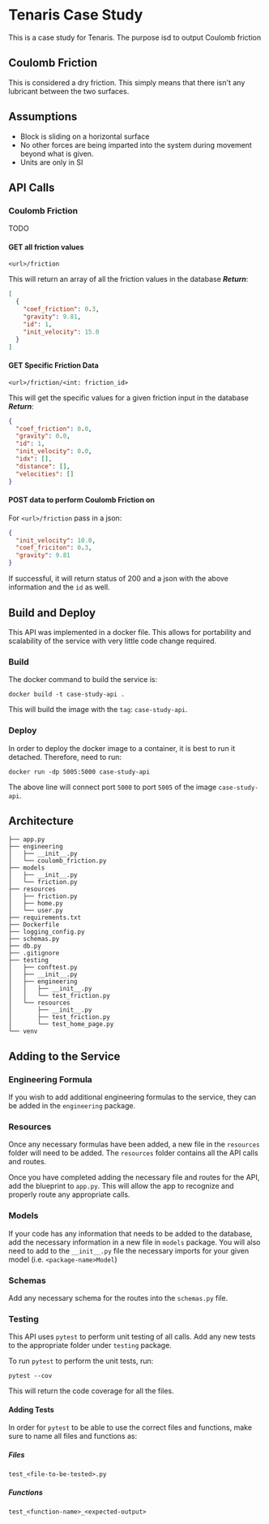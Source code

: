 # Tenaris Case Study
This is a case study for Tenaris. The purpose isd to output Coulomb friction

## Coulomb Friction
This is considered a dry friction. This simply means that there isn't any lubricant between the two surfaces.

## Assumptions
- Block is sliding on a horizontal surface
- No other forces are being imparted into the system during movement beyond what is given.
- Units are only in SI

## API Calls
### Coulomb Friction
TODO
#### GET all friction values
```
<url>/friction
```
This will return an array of all the friction values in the database
***Return***:
```json
[
  {
    "coef_friction": 0.3,
    "gravity": 9.81,
    "id": 1,
    "init_velocity": 15.0
  }
]
```

#### GET Specific Friction Data
```
<url>/friction/<int: friction_id>
```

This will get the specific values for a given friction input in the database
***Return***:
```json
{
  "coef_friction": 0.0,
  "gravity": 0.0,
  "id": 1,
  "init_velocity": 0.0,
  "idx": [],
  "distance": [],
  "velocities": []
}
```

#### POST data to perform Coulomb Friction on
For `<url>/friction` pass in a json:
```json
{
  "init_velocity": 10.0,
  "coef_friciton": 0.3,
  "gravity": 9.81
}
```

If successful, it will return status of 200 and a json with the above information and the `id` as well.

## Build and Deploy
This API was implemented in a docker file. This allows for portability and scalability of the service with very little code change required.

### Build
The docker command to build the service is:

```docker
docker build -t case-study-api .
```

This will build the image with the `tag`: `case-study-api`.

### Deploy
In order to deploy the docker image to a container, it is best to run it detached. Therefore, need to run:

```docker
docker run -dp 5005:5000 case-study-api
```

The above line will connect port `5000` to port `5005` of the image `case-study-api`.

## Architecture
```
├── app.py
├── engineering
│   ├── __init__.py
│   └── coulomb_friction.py
├── models
│   ├── __init__.py
│   └── friction.py
├── resources
│   ├── friction.py
│   ├── home.py
│   └── user.py
├── requirements.txt
├── Dockerfile
├── logging_config.py
├── schemas.py
├── db.py
├── .gitignore
├── testing
│   ├── conftest.py
│   ├── __init__.py
│   ├── engineering
│   │   ├── __init__.py
│   │   └── test_friction.py
│   └── resources
│       ├── __init__.py
│       ├── test_friction.py
│       └── test_home_page.py
└── venv
```

## Adding to the Service
### Engineering Formula
If you wish to add additional engineering formulas to the service, they can be added in the `engineering` package.

### Resources
Once any necessary formulas have been added, a new file in the `resources` folder will need to be added. The `resources` folder contains all the API calls and routes.

Once you have completed adding the necessary file and routes for the API, add the blueprint to `app.py`. This will allow the app to recognize and properly route any appropriate calls.

### Models
If your code has any information that needs to be added to the database, add the necessary information in a new file in `models` package. 
You will also need to add to the `__init__.py` file the necessary imports for your given model (i.e. `<package-name>Model`)

### Schemas
Add any necessary schema for the routes into the `schemas.py` file. 

### Testing
This API uses `pytest` to perform unit testing of all calls. Add any new tests to the appropriate folder under `testing` package.

To run `pytest` to perform the unit tests, run:

```
pytest --cov
```
This will return the code coverage for all the files.

#### Adding Tests
In order for `pytest` to be able to use the correct files and functions, make sure to name all files and functions as:

##### Files
```
test_<file-to-be-tested>.py
```

##### Functions
```
test_<function-name>_<expected-output>
```







